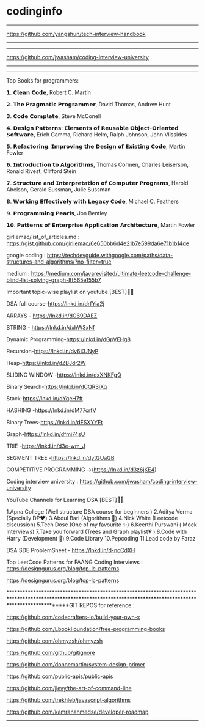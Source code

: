# codinginfo
********************************************************************************************************************************************************************
https://github.com/yangshun/tech-interview-handbook
********************************************************************************************************************************************************************
********************************************************************************************************************************************************************

https://github.com/jwasham/coding-interview-university

********************************************************************************************************************************************************************
*******************************************************************************************************************************************************************

Top Books for programmers:

𝟭. 𝗖𝗹𝗲𝗮𝗻 𝗖𝗼𝗱𝗲, Robert C. Martin

𝟮. 𝗧𝗵𝗲 𝗣𝗿𝗮𝗴𝗺𝗮𝘁𝗶𝗰 𝗣𝗿𝗼𝗴𝗿𝗮𝗺𝗺𝗲𝗿, David Thomas, Andrew Hunt

𝟯. 𝗖𝗼𝗱𝗲 𝗖𝗼𝗺𝗽𝗹𝗲𝘁𝗲, Steve McConell

𝟰. 𝗗𝗲𝘀𝗶𝗴𝗻 𝗣𝗮𝘁𝘁𝗲𝗿𝗻𝘀: 𝗘𝗹𝗲𝗺𝗲𝗻𝘁𝘀 𝗼𝗳 𝗥𝗲𝘂𝘀𝗮𝗯𝗹𝗲 𝗢𝗯𝗷𝗲𝗰𝘁-𝗢𝗿𝗶𝗲𝗻𝘁𝗲𝗱 𝗦𝗼𝗳𝘁𝘄𝗮𝗿𝗲, Erich Gamma, Richard Helm, Ralph Johnson, John Vlissides

𝟱. 𝗥𝗲𝗳𝗮𝗰𝘁𝗼𝗿𝗶𝗻𝗴: 𝗜𝗺𝗽𝗿𝗼𝘃𝗶𝗻𝗴 𝘁𝗵𝗲 𝗗𝗲𝘀𝗶𝗴𝗻 𝗼𝗳 𝗘𝘅𝗶𝘀𝘁𝗶𝗻𝗴 𝗖𝗼𝗱𝗲, Martin Fowler

𝟲. 𝗜𝗻𝘁𝗿𝗼𝗱𝘂𝗰𝘁𝗶𝗼𝗻 𝘁𝗼 𝗔𝗹𝗴𝗼𝗿𝗶𝘁𝗵𝗺𝘀, Thomas Cormen, Charles Leiserson, Ronald Rivest, Clifford Stein

𝟳. 𝗦𝘁𝗿𝘂𝗰𝘁𝘂𝗿𝗲 𝗮𝗻𝗱 𝗜𝗻𝘁𝗲𝗿𝗽𝗿𝗲𝘁𝗮𝘁𝗶𝗼𝗻 𝗼𝗳 𝗖𝗼𝗺𝗽𝘂𝘁𝗲𝗿 𝗣𝗿𝗼𝗴𝗿𝗮𝗺𝘀, Harold Abelson, Gerald Sussman, Julie Sussman

𝟴. 𝗪𝗼𝗿𝗸𝗶𝗻𝗴 𝗘𝗳𝗳𝗲𝗰𝘁𝗶𝘃𝗲𝗹𝘆 𝘄𝗶𝘁𝗵 𝗟𝗲𝗴𝗮𝗰𝘆 𝗖𝗼𝗱𝗲, Michael C. Feathers

𝟵. 𝗣𝗿𝗼𝗴𝗿𝗮𝗺𝗺𝗶𝗻𝗴 𝗣𝗲𝗮𝗿𝗹𝘀, Jon Bentley

𝟭𝟬. 𝗣𝗮𝘁𝘁𝗲𝗿𝗻𝘀 𝗼𝗳 𝗘𝗻𝘁𝗲𝗿𝗽𝗿𝗶𝘀𝗲 𝗔𝗽𝗽𝗹𝗶𝗰𝗮𝘁𝗶𝗼𝗻 𝗔𝗿𝗰𝗵𝗶𝘁𝗲𝗰𝘁𝘂𝗿𝗲, Martin Fowler

girliemac/list_of_articles.md : https://gist.github.com/girliemac/6e650bb6d4e21b7e599da6e71b1b14de

google coding : https://techdevguide.withgoogle.com/paths/data-structures-and-algorithms/?no-filter=true

medium : https://medium.com/javarevisited/ultimate-leetcode-challenge-blind-list-solving-graph-8f565e155b7

Important topic-wise playlist on youtube [BEST]💯💯

DSA full course-https://lnkd.in/drfYia2j

ARRAYS - https://lnkd.in/dG69DAEZ

STRING - https://lnkd.in/dxhW3xNf

Dynamic Programming-https://lnkd.in/dGpVEHg8

Recursion-https://lnkd.in/dv6XUNyP

Heap-https://lnkd.in/dZBJdr2W

SLIDING WINDOW -https://lnkd.in/dxXNKFgQ

Binary Search-https://lnkd.in/dCQRSiXq

Stack-https://lnkd.in/dYqeH7ft

HASHING -https://lnkd.in/dM77crfV

Binary Trees-https://lnkd.in/dFSXYYFt

Graph-https://lnkd.in/dfmi74sU

TRIE -https://lnkd.in/d3e-wm_J

SEGMENT TREE -https://lnkd.in/dytGUaGB

COMPETITIVE PROGRAMMING ->(https://lnkd.in/d3z6jKE4)

Coding interview university : https://github.com/jwasham/coding-interview-university



YouTube Channels for Learning DSA [BEST]💯💯

1.Apna College (Well structure DSA course for beginners )
2.Aditya Verma (Specially DP❤️)
3.Abdul Bari (Algorithms 💯)
4.Nick White (Leetcode discussion)
5.Tech Dose (One of my favourite ✨)
6.Keerthi Purswani ( Mock Interviews)
7.Take you forward (Trees and Graph playlist💗 )
8.Code with Harry (Development 💯)
9.Code Library
10.Pepcoding
11.Lead code by Faraz

DSA SDE ProblemSheet - https://lnkd.in/d-ncCdXH

Top LeetCode Patterns for FAANG Coding Interviews : https://designgurus.org/blog/top-lc-patterns

https://designgurus.org/blog/top-lc-patterns

********************************************************************************************************************************************************************GIT REPOS for reference :

https://github.com/codecrafters-io/build-your-own-x

https://github.com/EbookFoundation/free-programming-books

https://github.com/ohmyzsh/ohmyzsh

https://github.com/github/gitignore

https://github.com/donnemartin/system-design-primer

https://github.com/public-apis/public-apis

https://github.com/jlevy/the-art-of-command-line

https://github.com/trekhleb/javascript-algorithms

https://github.com/kamranahmedse/developer-roadmap


********************************************************************************************************************************************************************




